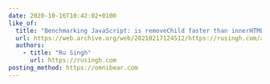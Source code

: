 ```yaml
---
date: 2020-10-16T10:42:02+0100
like_of:
  title: "Benchmarking JavaScript: is removeChild faster than innerHTML given thousands of DOM elements?"
  url: https://web.archive.org/web/20210217124512/https://rusingh.com/articles/2020/10/16/javascript-benchmark-removechild-vs-innerhtml/
  authors:
    - title: "Ru Singh"
      url: https://rusingh.com
posting_method: https://omnibear.com
---
```

